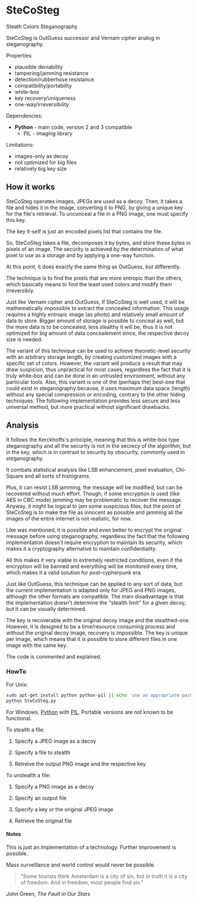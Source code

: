 # SteCoSteg
Steath Colors Steganography

SteCoSteg is OutGuess successor and Vernam cipher analog in steganography.

Properties:
* plausible deniability
* tampering/jamming resistance
* detection/rubberhose resistance
* compatibility/portability
* white-box
* key recovery/uniqueness
* one-way/irreversibility

Dependencies:
* **Python** - main code, version 2 and 3 compatible
	- PIL - imaging library

Limitations:
* images-only as decoy
* not optimized for big files
* relatively big key size

## How it works

SteCoSteg operates images, JPEGs are used as a decoy. Then, it takes a file and hides it in the image, converting it to PNG, by giving a unique key for the file's retrieval. To unconceal a file in a PNG image, one must specify this key.

The key it-self is just an encoded pixels list that contains the file.

So, SteCoSteg takes a file, decomposes it by bytes, and store these bytes in pixels of an image. The security is achieved by the determination of what pixel to use as a storage and by applying a one-way function.

At this point, it does exactly the same thing as OutGuess, but differently.

The technique is to find the pixels that are more entropic than the others, which basically means to find the least used colors and modify them irreversibly.

Just like Vernam cipher and OutGuess, if SteCoSteg is well used, it will be mathematically impossible to extract the concealed information. This usage requires a highly entropic image (as photo) and relatively small amount of data to store. Bigger amount of storage is possible to conceal as well, but the more data is to be concealed, less stealthy it will be, thus it is not optimized for big amount of data concealement since, the respective decoy size is needed.

The variant of this technique can be used to achieve theoretic-level security with an arbitrary storage length,  by creating customized images with a specific set of colors. However, the variant will produce a result that may draw suspicion, thus unpractical for most cases, regardless the fact that it is truly white-box and can be done in an untrusted environment, without any particular tools. Also, this variant  is one of the (perhaps the) best-one that could exist in steganography because, it uses maximum data space (length) without any special compression or encoding, contrary to the other hiding techniques. The following implementation provides less secure and less universal method, but more practical without significant drawbacks.

## Analysis

It follows the Kerckhoffs's principle, meaning that this is white-box type steganography and all the security is not in the secrecy of the algorithm, but in the key, which is in contrast to security by obscurity, commonly used in steganography.

It combats statistical analysis like LSB enhancement, pixel evaluation, Chi-Square and all sorts of histograms.

Plus, it can resist LSB jamming, the message will be modified, but can be recovered without much effort. Though, if some encryption is used (like AES in CBC mode) jamming may be problematic to recover the message. Anyway, it might be logical to jam some suspicious files, but the point of SteCoSteg is to make the file as innocent as possible and jamming all the images of the entire internet is not realistic, for now.

Like was mentioned, it is possible and even better to encrypt the original message before using steganography, regardless the fact that the following implementation doesn't require encryption to maintain its security, which makes it a cryptography alternative to maintain confidentiality.

All this makes it very viable in extremely restricted conditions, even if the encryption will be banned and everything will be monitored every time, which makes it a valid solution for post-cypherpunk era.

Just like OutGuess, this technique can be applied to any sort of data, but the current implementation is adapted only for JPEG and PNG images, although the other formats are compatible. The main disadvantage is that the implementation doesn't determine the "stealth limit" for a given decoy, but it can be visually determined.

The key is recoverable with the original decoy image and the stealthed-one. However, it is designed to be a time/resource consuming process and without the original decoy image, recovery is impossible. The key is unique per image, which means that it is possible to store different files in one image with the same key.

The code is commented and explained.

### HowTo

For Unix:
```bash
sudo apt-get install python python-pil || echo 'use an appropriate package manager'
python SteCoSteg.py
```
For Windows, [Python](https://www.python.org/downloads/) with [PIL](http://www.pythonware.com/products/pil/). Portable versions are not known to be functional.


To stealth a file:

1. Specify a JPEG image as a decoy

2. Specify a file to stealth

3. Retreive the output PNG image and the respective key


To unstealth a file:

1. Specify a PNG image as a decoy

2. Specify an output file

3. Specify a key or the original JPEG image

4. Retrieve the original file

#### Notes

This is just an implementation of a technology. Further improvement is possible.

Mass surveillance and world control would never be possible.

> "Some tourists think Amsterdam is a city of sin, but in truth it is a city of freedom. And in freedom, most people find sin."

John Green, *The Fault in Our Stars*

